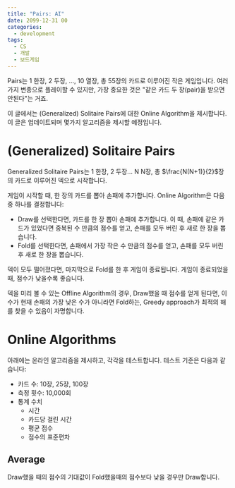 ```yaml
---
title: "Pairs: AI"
date: 2099-12-31 00
categories:
  - development
tags:
  - CS
  - 개발
  - 보드게임
---
```


Pairs는 1 한장, 2 두장, ..., 10 열장, 총 55장의 카드로 이루어진 작은 게임입니다. 여러 가지 변종으로 플레이할 수 있지만, 가장 중요한 것은 "같은 카드 두 장(pair)을 받으면 안된다"는 거죠.

이 글에서는 (Generalized) Solitaire Pairs에 대한 Online Algorithm을 제시합니다. 이 글은 업데이트되며 몇가지 알고리즘을 제시할 예정입니다.

# (Generalized) Solitaire Pairs

Generalized Solitaire Pairs는 1 한장, 2 두장... N N장, 총 $\frac{N(N+1)}{2}$장의 카드로 이루어진 덱으로 시작합니다.

게임이 시작할 때, 한 장의 카드를 뽑아 손패에 추가합니다. Online Algorithm은 다음 중 하나를 결정합니다:

- Draw를 선택한다면, 카드를 한 장 뽑아 손패에 추가합니다. 이 때, 손패에 같은 카드가 있었다면 중복된 수 만큼의 점수를 얻고, 손패를 모두 버린 후 새로 한 장을 뽑습니다.
- Fold를 선택한다면, 손패에서 가장 작은 수 만큼의 점수를 얻고, 손패를 모두 버린 후 새로 한 장을 뽑습니다.

덱이 모두 떨어졌다면, 마지막으로 Fold를 한 후 게임이 종료됩니다. 게임이 종료되었을 때, 점수가 낮을수록 좋습니다.

덱을 미리 볼 수 있는 Offline Algorithm의 경우, Draw했을 때 점수를 얻게 된다면, 이 수가 현재 손패의 가장 낮은 수가 아니라면 Fold하는, Greedy approach가 최적의 해를 찾을 수 있음이 자명합니다. 

# Online Algorithms

아래에는 온라인 알고리즘을 제시하고, 각각을 테스트합니다. 테스트 기준은 다음과 같습니다:

- 카드 수: 10장, 25장, 100장
- 측정 횟수: 10,000회
- 통계 수치
  - 시간
  - 카드당 걸린 시간
  - 평균 점수
  - 점수의 표준편차

## Average

Draw했을 때의 점수의 기대값이 Fold했을때의 점수보다 낮을 경우만 Draw합니다.

